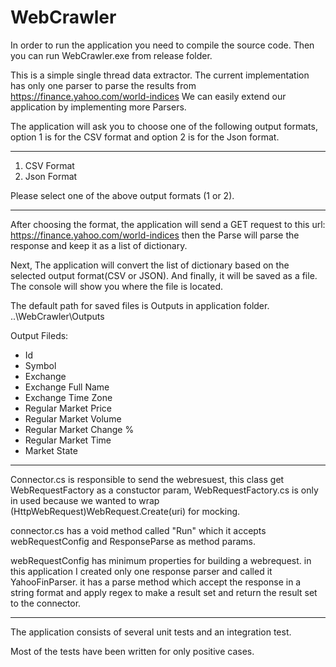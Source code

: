# WebCrawler
In order to run the application you need to compile the source code.
Then you can run WebCrawler.exe from release folder.

This is a simple single thread data extractor.
The current implementation has only one parser to parse the results from https://finance.yahoo.com/world-indices
We can easily extend our application by implementing more Parsers.

The application will ask you to choose one of the following output formats, option 1 is for the CSV format and option 2 is for the 
Json format.

*****************
1. CSV Format
2. Json Format

Please select one of the above output formats (1 or 2).
*****************

After choosing the format, the application will send a GET request to this url: https://finance.yahoo.com/world-indices
then the Parse will parse the response and keep it as a list of dictionary.

Next, The application will convert the list of dictionary based on the selected output format(CSV or JSON). And finally, it will be saved as a file.
The console will show you where the file is located.

The default path for saved files is Outputs in application folder. ..\WebCrawler\Outputs

Output Fileds:
- Id
- Symbol
- Exchange
- Exchange Full Name
- Exchange Time Zone
- Regular Market Price
- Regular Market Volume
- Regular Market Change %
- Regular Market Time
- Market State

*****************
Connector.cs is responsible to send the webresuest,
this class get WebRequestFactory as a constuctor param, 
WebRequestFactory.cs is only in used because we wanted to wrap (HttpWebRequest)WebRequest.Create(uri) for mocking.

connector.cs has a void method called "Run" which it accepts webRequestConfig and ResponseParse as method params.

webRequestConfig has minimum properties for building a webrequest.
in this application I created only one response parser and called it YahooFinParser. 
it has a parse method which accept the response in a string format and apply regex to make a result set 
and return the result set to the connector.

*****************
The application consists of several unit tests and an integration test.

Most of the tests have been written for only positive cases.






